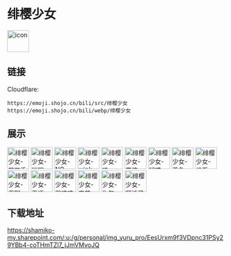 # 绯樱少女
<img src="https://emoji.shojo.cn/bili/src/绯樱少女/icon.png" width="50" height="50" alt="icon">

## 链接
Cloudflare:
```
https://emoji.shojo.cn/bili/src/绯樱少女
https://emoji.shojo.cn/bili/webp/绯樱少女
```
## 展示
<img src="https://emoji.shojo.cn/bili/src/绯樱少女/绯樱少女-剪刀手.png" width="50" height="50" alt="绯樱少女-剪刀手">
<img src="https://emoji.shojo.cn/bili/src/绯樱少女/绯樱少女-迷眼.png" width="50" height="50" alt="绯樱少女-迷眼">
<img src="https://emoji.shojo.cn/bili/src/绯樱少女/绯樱少女-NO.png" width="50" height="50" alt="绯樱少女-NO">
<img src="https://emoji.shojo.cn/bili/src/绯樱少女/绯樱少女-wink.png" width="50" height="50" alt="绯樱少女-wink">
<img src="https://emoji.shojo.cn/bili/src/绯樱少女/绯樱少女-哇.png" width="50" height="50" alt="绯樱少女-哇">
<img src="https://emoji.shojo.cn/bili/src/绯樱少女/绯樱少女-震惊.png" width="50" height="50" alt="绯樱少女-震惊">
<img src="https://emoji.shojo.cn/bili/src/绯樱少女/绯樱少女-疑惑.png" width="50" height="50" alt="绯樱少女-疑惑">
<img src="https://emoji.shojo.cn/bili/src/绯樱少女/绯樱少女-着急.png" width="50" height="50" alt="绯樱少女-着急">
<img src="https://emoji.shojo.cn/bili/src/绯樱少女/绯樱少女-投币.png" width="50" height="50" alt="绯樱少女-投币">
<img src="https://emoji.shojo.cn/bili/src/绯樱少女/绯樱少女-无聊.png" width="50" height="50" alt="绯樱少女-无聊">
<img src="https://emoji.shojo.cn/bili/src/绯樱少女/绯樱少女-无语.png" width="50" height="50" alt="绯樱少女-无语">
<img src="https://emoji.shojo.cn/bili/src/绯樱少女/绯樱少女-哭啼啼.png" width="50" height="50" alt="绯樱少女-哭啼啼">
<img src="https://emoji.shojo.cn/bili/src/绯樱少女/绯樱少女-害羞.png" width="50" height="50" alt="绯樱少女-害羞">
<img src="https://emoji.shojo.cn/bili/src/绯樱少女/绯樱少女-生气.png" width="50" height="50" alt="绯樱少女-生气">
<img src="https://emoji.shojo.cn/bili/src/绯樱少女/绯樱少女-拜托了.png" width="50" height="50" alt="绯樱少女-拜托了">

## 下载地址

https://shamiko-my.sharepoint.com/:u:/g/personal/img_yuru_pro/EesUrxm9f3VDpnc31PSy29YBb4-coTHmTZl7_jJmVMvoJQ